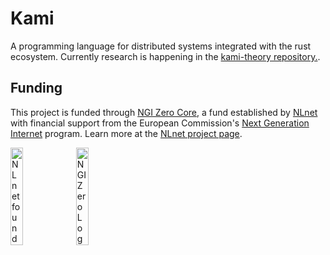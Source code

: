 <!--
SPDX-FileCopyrightText: 2024 Maxim Urschumzew <mxmurw@determi.io>

SPDX-License-Identifier: CC0-1.0
-->

# Kami

A programming language for distributed systems integrated with the rust ecosystem. Currently research is happening in the [kami-theory repository.](https://github.com/kami-language/kami-theory).

## Funding

This project is funded through [NGI Zero Core](https://nlnet.nl/core), a fund established by [NLnet](https://nlnet.nl) with financial support from the European Commission's [Next Generation Internet](https://ngi.eu) program. Learn more at the [NLnet project page](https://nlnet.nl/Kami).

[<img src="https://nlnet.nl/logo/banner.png" alt="NLnet foundation logo" width="20%" />](https://nlnet.nl)
[<img src="https://nlnet.nl/image/logos/NGI0_tag.svg" alt="NGI Zero Logo" width="20%" />](https://nlnet.nl/core)
